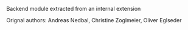 Backend module extracted from an internal extension


Orignal authors: Andreas Nedbal, Christine Zoglmeier, Oliver Eglseder